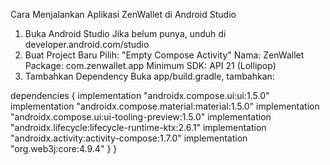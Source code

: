 Cara Menjalankan Aplikasi ZenWallet di Android Studio
1. Buka Android Studio
Jika belum punya, unduh di developer.android.com/studio
2. Buat Project Baru
Pilih: "Empty Compose Activity"
Nama: ZenWallet
Package: com.zenwallet.app
Minimum SDK: API 21 (Lollipop)
3. Tambahkan Dependency
Buka app/build.gradle, tambahkan:

dependencies {
    implementation "androidx.compose.ui:ui:1.5.0"
    implementation "androidx.compose.material:material:1.5.0"
    implementation "androidx.compose.ui:ui-tooling-preview:1.5.0"
    implementation "androidx.lifecycle:lifecycle-runtime-ktx:2.6.1"
    implementation "androidx.activity:activity-compose:1.7.0"
    implementation "org.web3j:core:4.9.4"
}
}



